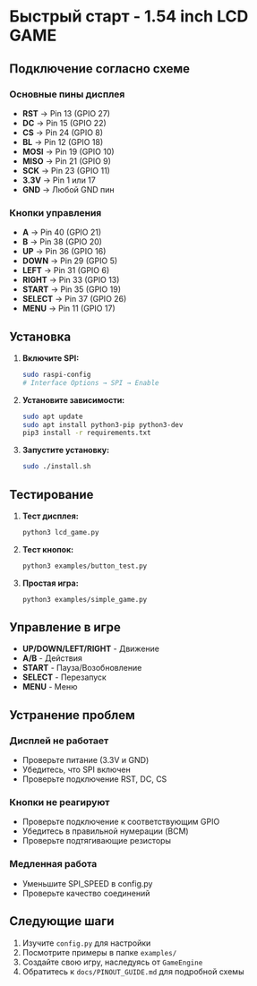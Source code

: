 # Быстрый старт - 1.54 inch LCD GAME

## Подключение согласно схеме

### Основные пины дисплея
- **RST** → Pin 13 (GPIO 27)
- **DC** → Pin 15 (GPIO 22)  
- **CS** → Pin 24 (GPIO 8)
- **BL** → Pin 12 (GPIO 18)
- **MOSI** → Pin 19 (GPIO 10)
- **MISO** → Pin 21 (GPIO 9)
- **SCK** → Pin 23 (GPIO 11)
- **3.3V** → Pin 1 или 17
- **GND** → Любой GND пин

### Кнопки управления
- **A** → Pin 40 (GPIO 21)
- **B** → Pin 38 (GPIO 20)
- **UP** → Pin 36 (GPIO 16)
- **DOWN** → Pin 29 (GPIO 5)
- **LEFT** → Pin 31 (GPIO 6)
- **RIGHT** → Pin 33 (GPIO 13)
- **START** → Pin 35 (GPIO 19)
- **SELECT** → Pin 37 (GPIO 26)
- **MENU** → Pin 11 (GPIO 17)

## Установка

1. **Включите SPI:**
   ```bash
   sudo raspi-config
   # Interface Options → SPI → Enable
   ```

2. **Установите зависимости:**
   ```bash
   sudo apt update
   sudo apt install python3-pip python3-dev
   pip3 install -r requirements.txt
   ```

3. **Запустите установку:**
   ```bash
   sudo ./install.sh
   ```

## Тестирование

1. **Тест дисплея:**
   ```bash
   python3 lcd_game.py
   ```

2. **Тест кнопок:**
   ```bash
   python3 examples/button_test.py
   ```

3. **Простая игра:**
   ```bash
   python3 examples/simple_game.py
   ```

## Управление в игре

- **UP/DOWN/LEFT/RIGHT** - Движение
- **A/B** - Действия
- **START** - Пауза/Возобновление
- **SELECT** - Перезапуск
- **MENU** - Меню

## Устранение проблем

### Дисплей не работает
- Проверьте питание (3.3V и GND)
- Убедитесь, что SPI включен
- Проверьте подключение RST, DC, CS

### Кнопки не реагируют  
- Проверьте подключение к соответствующим GPIO
- Убедитесь в правильной нумерации (BCM)
- Проверьте подтягивающие резисторы

### Медленная работа
- Уменьшите SPI_SPEED в config.py
- Проверьте качество соединений

## Следующие шаги

1. Изучите `config.py` для настройки
2. Посмотрите примеры в папке `examples/`
3. Создайте свою игру, наследуясь от `GameEngine`
4. Обратитесь к `docs/PINOUT_GUIDE.md` для подробной схемы